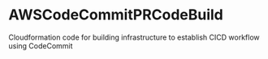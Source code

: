 # AWSCodeCommitPRCodeBuild
Cloudformation code for building infrastructure to establish CICD workflow using CodeCommit 
